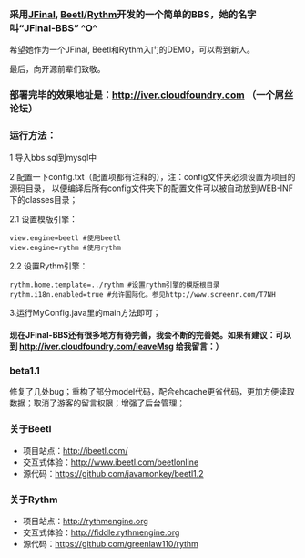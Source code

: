 ### 采用[JFinal](https://github.com/jfinal/jfinal), [Beetl](http://ibeetl.com)/[Rythm](http://rythmengine.org)开发的一个简单的BBS，她的名字叫“JFinal-BBS” ^O^

希望她作为一个JFinal, Beetl和Rythm入门的DEMO，可以帮到新人。

最后，向开源前辈们致敬。

### 部署完毕的效果地址是：http://iver.cloudfoundry.com （一个屌丝论坛）

### 运行方法：

1 导入bbs.sql到mysql中

2 配置一下config.txt（配置项都有注释的），注：config文件夹必须设置为项目的源码目录，
以便编译后所有config文件夹下的配置文件可以被自动放到WEB-INF下的classes目录；

2.1 设置模版引擎：

```
view.engine=beetl #使用beetl
view.engine=rythm #使用rythm
```

2.2 设置Rythm引擎：

```
rythm.home.template=../rythm #设置rythm引擎的模版根目录
rythm.i18n.enabled=true #允许国际化。参见http://www.screenr.com/T7NH
```

3.运行MyConfig.java里的main方法即可；

#### 现在JFinal-BBS还有很多地方有待完善，我会不断的完善她。如果有建议：可以到 http://iver.cloudfoundry.com/leaveMsg 给我留言：）

### beta1.1
修复了几处bug；重构了部分model代码，配合ehcache更省代码，更加方便读取数据；取消了游客的留言权限；增强了后台管理；

### 关于Beetl

* 项目站点：http://ibeetl.com/
* 交互式体验：http://www.ibeetl.com/beetlonline
* 源代码：https://github.com/javamonkey/beetl1.2

### 关于Rythm

* 项目站点：http://rythmengine.org
* 交互式体验：http://fiddle.rythmengine.org
* 源代码：https://github.com/greenlaw110/rythm
